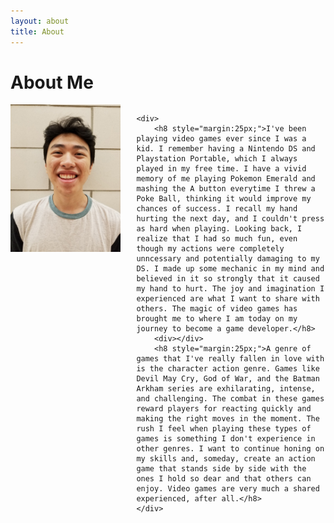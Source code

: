 ```yaml
---
layout: about
title: About
---
```


# About Me

<div style="overflow: hidden; padding-bottom:25px;">
    <img src="/assets/img/WilliamNguyen.jpg" style="float: left; max-width:35%; padding-right: 25px;">

    <div>
        <h8 style="margin:25px;">I've been playing video games ever since I was a kid. I remember having a Nintendo DS and Playstation Portable, which I always played in my free time. I have a vivid memory of me playing Pokemon Emerald and mashing the A button everytime I threw a Poke Ball, thinking it would improve my chances of success. I recall my hand hurting the next day, and I couldn't press as hard when playing. Looking back, I realize that I had so much fun, even though my actions were completely unncessary and potentially damaging to my DS. I made up some mechanic in my mind and believed in it so strongly that it caused my hand to hurt. The joy and imagination I experienced are what I want to share with others. The magic of video games has brought me to where I am today on my journey to become a game developer.</h8>
        <div></div>
        <h8 style="margin:25px;">A genre of games that I've really fallen in love with is the character action genre. Games like Devil May Cry, God of War, and the Batman Arkham series are exhilarating, intense, and challenging. The combat in these games reward players for reacting quickly and making the right moves in the moment. The rush I feel when playing these types of games is something I don't experience in other genres. I want to continue honing on my skills and, someday, create an action game that stands side by side with the ones I hold so dear and that others can enjoy. Video games are very much a shared experienced, after all.</h8>
    </div>
</div>